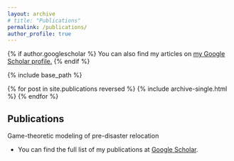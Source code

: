 ```yaml
---
layout: archive
# title: "Publications"
permalink: /publications/
author_profile: true
---
```


{% if author.googlescholar %}
  You can also find my articles on <u><a href="{{author.googlescholar}}">my Google Scholar profile</a>.</u>
{% endif %}

{% include base_path %}

{% for post in site.publications reversed %}
  {% include archive-single.html %}
{% endfor %}

## Publications

Game-theoretic modeling of pre-disaster relocation

- You can find the full list of my publications at [Google Scholar](https://scholar.google.com/citations?user=rBkH7h0AAAAJ&hl=en).
